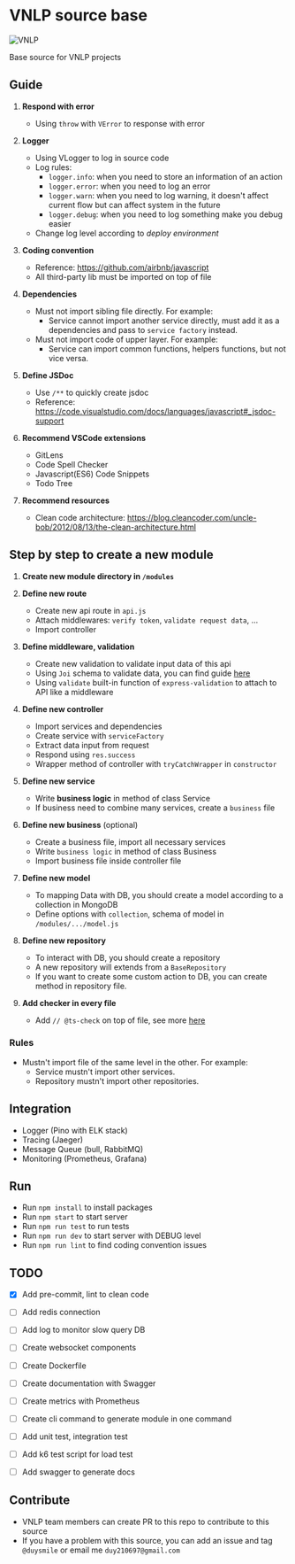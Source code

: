 # VNLP source base
![VNLP](https://img.shields.io/badge/VNLP%20Tech-vnlp.ai-brightgreen)

Base source for VNLP projects


## Guide
1. **Respond with error**
    - Using `throw` with `VError` to response with error

2. **Logger**
    - Using VLogger to log in source code
    - Log rules:
        - `logger.info`: when you need to store an information of an action
        - `logger.error`: when you need to log an error
        - `logger.warn`: when you need to log warning, it doesn't affect current flow but can affect system in the future
        - `logger.debug`: when you need to log something make you debug easier
    - Change log level according to *deploy environment*

3. **Coding convention**
    - Reference: https://github.com/airbnb/javascript
    - All third-party lib must be imported on top of file

4. **Dependencies**
    - Must not import sibling file directly. For example:
        - Service cannot import another service directly, must add it as a dependencies and pass to `service factory` instead.
    - Must not import code of upper layer. For example:
        - Service can import common functions, helpers functions, but not vice versa.

5. **Define JSDoc**
    - Use `/**` to quickly create jsdoc
    - Reference: https://code.visualstudio.com/docs/languages/javascript#_jsdoc-support

6. **Recommend VSCode extensions**
    - GitLens
    - Code Spell Checker
    - Javascript(ES6) Code Snippets
    - Todo Tree

7. **Recommend resources**
    - Clean code architecture: https://blog.cleancoder.com/uncle-bob/2012/08/13/the-clean-architecture.html

## Step by step to create a new module
1. **Create new module directory in `/modules`**

2. **Define new route**
    - Create new api route in `api.js`
    - Attach middlewares: `verify token`, `validate request data`, ...
    - Import controller

3. **Define middleware, validation**
    - Create new validation to validate input data of this api
    - Using `Joi` schema to validate data, you can find guide [here](https://joi.dev/api/?v=17.4.2)
    - Using `validate` built-in function of `express-validation` to attach to API like a middleware

4. **Define new controller**
    - Import services and dependencies
    - Create service with `serviceFactory`
    - Extract data input from request
    - Respond using `res.success`
    - Wrapper method of controller with `tryCatchWrapper` in `constructor`

5. **Define new service**
    - Write **business logic** in method of class Service
    - If business need to combine many services, create a `business` file

6. **Define new business** (optional)
    - Create a business file, import all necessary services
    - Write `business logic` in method of class Business
    - Import business file inside controller file

7. **Define new model**
    - To mapping Data with DB, you should create a model according to a collection in MongoDB
    - Define options with `collection`, schema of model in `/modules/.../model.js`

8. **Define new repository**
    - To interact with DB, you should create a repository
    - A new repository will extends from a `BaseRepository`
    - If you want to create some custom action to DB, you can create method in repository file.

9. **Add checker in every file**
    - Add `// @ts-check` on top of file, see more [here](https://code.visualstudio.com/docs/nodejs/working-with-javascript#_type-checking-javascript)

### Rules
- Mustn't import file of the same level in the other. For example:
    - Service mustn't import other services.
    - Repository mustn't import other repositories.

## Integration
- Logger (Pino with ELK stack)
- Tracing (Jaeger)
- Message Queue (bull, RabbitMQ)
- Monitoring (Prometheus, Grafana)


## Run
- Run `npm install` to install packages
- Run `npm start` to start server
- Run `npm run test` to run tests
- Run `npm run dev` to start server with DEBUG level
- Run `npm run lint` to find coding convention issues

## TODO
- [x] Add pre-commit, lint to clean code
- [ ] Add redis connection
- [ ] Add log to monitor slow query DB
- [ ] Create websocket components
- [ ] Create Dockerfile
- [ ] Create documentation with Swagger
- [ ] Create metrics with Prometheus
- [ ] Create cli command to generate module in one command
- [ ] Add unit test, integration test
- [ ] Add k6 test script for load test
- [ ] Add swagger to generate docs


## Contribute
- VNLP team members can create PR to this repo to contribute to this source
- If you have a problem with this source, you can add an issue and tag `@duysmile` or email me `duy210697@gmail.com`
